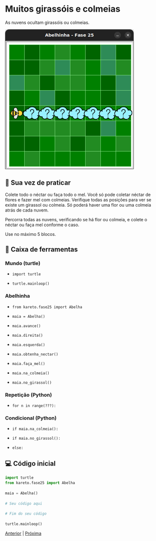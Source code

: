 # Muitos girassóis e colmeias

As nuvens ocultam girassóis ou colmeias. 

![Maia, nuvens, colmeias e girassóis](cenario_25.png "Maia, nuvens, colmeias e girassóis")


## 🐝 Sua vez de praticar

Colete todo o néctar ou faça todo o mel. Você só pode coletar néctar de flores
e fazer mel com colmeias. Verifique todas as posições para ver se existe um
girassol ou colmeia. Só poderá haver uma flor ou uma colmeia atrás de cada nuvem.

Percorra todas as nuvens, verificando se há flor ou colmeia, e colete o néctar
ou faça mel conforme o caso.

Use no máximo 5 blocos.

## 🧰 Caixa de ferramentas

### Mundo (turtle)
- `import turtle`

- `turtle.mainloop()`

### Abelhinha
- `from kareto.fase25 import Abelha`

- `maia = Abelha()`

- `maia.avance()`

- `maia.direita()`

- `maia.esquerda()`

- `maia.obtenha_nectar()`

- `maia.faça_mel()`

- `maia.na_colmeia()`

- `maia.no_girassol()`

### Repetição (Python)
- `for n in range(???):`

### Condicional (Python)
- `if maia.na_colmeia():`

- `if maia.no_girassol():`

- `else:`

## 💻 Código inicial

```python
import turtle
from kareto.fase25 import Abelha

maia = Abelha()

# Seu código aqui

# Fim do seu código

turtle.mainloop()
```

[Anterior](../fase24/README.md) | [Próxima](../fase26/README.md)

